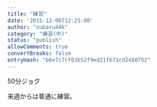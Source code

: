 ```yaml
---
title: "練習"
date: '2015-12-06T12:25:00'
author: "subaru44k"
category: "練習(中)"
status: "publish"
allowComments: true
convertBreaks: false
entryHash: "b6e7c7cf03b52f9ed21f671cd2480752"
---
```

50分ジョグ

来週からは普通に練習。
